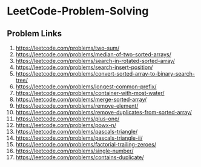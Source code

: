 # LeetCode-Problem-Solving

<!-- ## Google Spreadsheet
  https://docs.google.com/spreadsheets/d/16gNTrNyPSJQJXKLZ8yZfuLEq7hjclUULmqRGsqFDLpE/edit#gid=0<br><br> -->
## Problem Links

1. https://leetcode.com/problems/two-sum/
2. https://leetcode.com/problems/median-of-two-sorted-arrays/
3. https://leetcode.com/problems/search-in-rotated-sorted-array/
4. https://leetcode.com/problems/search-insert-position/
5. https://leetcode.com/problems/convert-sorted-array-to-binary-search-tree/
6. https://leetcode.com/problems/longest-common-prefix/
7. https://leetcode.com/problems/container-with-most-water/
8. https://leetcode.com/problems/merge-sorted-array/
9. https://leetcode.com/problems/remove-element/
10. https://leetcode.com/problems/remove-duplicates-from-sorted-array/
11. https://leetcode.com/problems/plus-one/
12. https://leetcode.com/problems/powx-n/
13. https://leetcode.com/problems/pascals-triangle/
14. https://leetcode.com/problems/pascals-triangle-ii/
15. https://leetcode.com/problems/factorial-trailing-zeroes/
16. https://leetcode.com/problems/single-number/
17. https://leetcode.com/problems/contains-duplicate/
